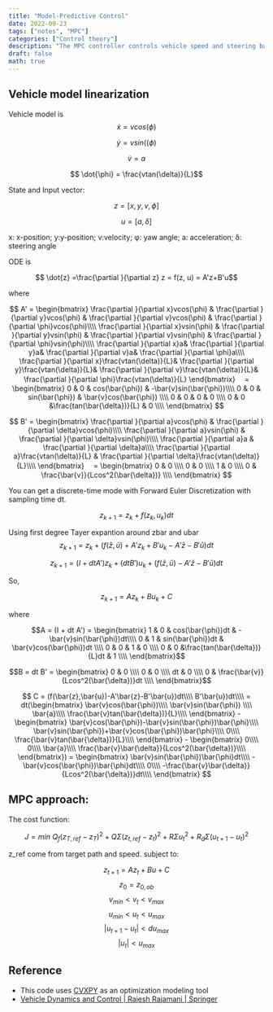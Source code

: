 ```yaml
---
title: "Model-Predictive Control"
date: 2022-09-23
tags: ["notes", "MPC"]
categories: ["Control theory"]
description: "The MPC controller controls vehicle speed and steering based on linearized model."
draft: false
math: true
---
```


<script>
    document.addEventListener("DOMContentLoaded", function() {
        renderMathInElement(document.body, {
            delimiters: [
                {left: "$$", right: "$$", display: true},
                {left: "$", right: "$", display: false}
            ]
        });
    });
</script>

## Vehicle model linearization
Vehicle model is
$$ \dot{x} = vcos(\phi)$$

$$ \dot{y} = vsin((\phi)$$

$$ \dot{v} = a$$

$$ \dot{\phi} = \frac{vtan(\delta)}{L}$$

State and Input vector:

$$ z = [x, y, v,\phi] $$

$$u = [a, \delta]$$

x: x-position; y:y-position; v:velocity; φ: yaw angle; a: acceleration; δ: steering angle

ODE is 

$$ \dot{z} =\frac{\partial }{\partial z} z = f(z, u) = A'z+B'u$$

where

$$ A' =
\begin{bmatrix}
\frac{\partial }{\partial x}vcos(\phi) & 
\frac{\partial }{\partial y}vcos(\phi) & 
\frac{\partial }{\partial v}vcos(\phi) &
\frac{\partial }{\partial \phi}vcos(\phi)\\\\
\frac{\partial }{\partial x}vsin(\phi) & 
\frac{\partial }{\partial y}vsin(\phi) & 
\frac{\partial }{\partial v}vsin(\phi) &
\frac{\partial }{\partial \phi}vsin(\phi)\\\\
\frac{\partial }{\partial x}a& 
\frac{\partial }{\partial y}a& 
\frac{\partial }{\partial v}a&
\frac{\partial }{\partial \phi}a\\\\
\frac{\partial }{\partial x}\frac{vtan(\delta)}{L}& 
\frac{\partial }{\partial y}\frac{vtan(\delta)}{L}& 
\frac{\partial }{\partial v}\frac{vtan(\delta)}{L}&
\frac{\partial }{\partial \phi}\frac{vtan(\delta)}{L}
\end{bmatrix}
　=
\begin{bmatrix}
0 & 0 & cos(\bar{\phi}) & -\bar{v}sin(\bar{\phi})\\\\
0 & 0 & sin(\bar{\phi}) & \bar{v}cos(\bar{\phi}) \\\\
0 & 0 & 0 & 0 \\\\
0 & 0 &\frac{tan(\bar{\delta})}{L} & 0 \\\\
\end{bmatrix}
$$

$$
B' =
\begin{bmatrix}
\frac{\partial }{\partial a}vcos(\phi) &
\frac{\partial }{\partial \delta}vcos(\phi)\\\\
\frac{\partial }{\partial a}vsin(\phi) &
\frac{\partial }{\partial \delta}vsin(\phi)\\\\
\frac{\partial }{\partial a}a &
\frac{\partial }{\partial \delta}a\\\\
\frac{\partial }{\partial a}\frac{vtan(\delta)}{L} &
\frac{\partial }{\partial \delta}\frac{vtan(\delta)}{L}\\\\
\end{bmatrix}
　=
\begin{bmatrix}
0 & 0 \\\\
0 & 0 \\\\
1 & 0 \\\\
0 & \frac{\bar{v}}{Lcos^2(\bar{\delta})} \\\\
\end{bmatrix}
$$

You can get a discrete-time mode with Forward Euler Discretization with sampling time dt.

$$z_{k+1} = z_k+f(z_k,u_k)dt$$

Using first degree Tayer expantion around zbar and ubar
$$z_{k+1} = z_k+(f(\bar{z},\bar{u})+A'z_k+B'u_k-A'\bar{z}-B'\bar{u})dt$$

$$z_{k+1} = (I + dtA')z_k+(dtB')u_k + (f(\bar{z},\bar{u})-A'\bar{z}-B'\bar{u})dt$$

So, 

$$z_{k+1} = Az_k+Bu_k +C$$

where

$$A = (I + dt A') =
\begin{bmatrix} 
1 & 0 & cos(\bar{\phi})dt & -\bar{v}sin(\bar{\phi})dt\\\\
0 & 1 & sin(\bar{\phi})dt & \bar{v}cos(\bar{\phi})dt \\\\
0 & 0 & 1 & 0 \\\\
0 & 0 &\frac{tan(\bar{\delta})}{L}dt & 1 \\\\
\end{bmatrix}$$

$$B = dt B' =
\begin{bmatrix} 
0 & 0 \\\\
0 & 0 \\\\
dt & 0 \\\\
0 & \frac{\bar{v}}{Lcos^2(\bar{\delta})}dt \\\\
\end{bmatrix}$$


$$ C = (f(\bar{z},\bar{u})-A'\bar{z}-B'\bar{u})dt\\\\
B'\bar{u})dt\\\\
= dt(\begin{bmatrix} 
\bar{v}cos(\bar{\phi})\\\\
\bar{v}sin(\bar{\phi}) \\\\
\bar{a}\\\\
\frac{\bar{v}tan(\bar{\delta})}{L}\\\\
\end{bmatrix} - 
\begin{bmatrix} 
\bar{v}cos(\bar{\phi})-\bar{v}sin(\bar{\phi})\bar{\phi}\\\\
\bar{v}sin(\bar{\phi})+\bar{v}cos(\bar{\phi})\bar{\phi}\\\\
0\\\\
\frac{\bar{v}tan(\bar{\delta})}{L}\\\\
\end{bmatrix} -
\begin{bmatrix} 0\\\\ 0\\\\ \bar{a}\\\\
\frac{\bar{v}\bar{\delta}}{Lcos^2(\bar{\delta})}\\\\
\end{bmatrix}) =
\begin{bmatrix} 
\bar{v}sin(\bar{\phi})\bar{\phi}dt\\\\
-\bar{v}cos(\bar{\phi})\bar{\phi}dt\\\\
0\\\\
-\frac{\bar{v}\bar{\delta}}{Lcos^2(\bar{\delta})}dt\\\\
\end{bmatrix}
$$

## MPC approach:

The cost function:

$$J = min\ Q_f(z_{T,ref}-z_{T})^2+Q\Sigma({z_{t,ref}-z_{t}})^2+R\Sigma{u_t}^2+R_d\Sigma({u_{t+1}-u_{t}})^2$$

z_ref come from target path and speed.
subject to:

$$z_{t+1}=Az_t+Bu+C$$
$$z_0 = z_{0,ob}$$
$$v_{min} < v_t < v_{max}$$
$$u_{min} < u_t < u_{max}$$
$$|u_{t+1}-u_{t}| < du_{max}$$
$$|u_{t}| < u_{max}$$

## Reference

- This code uses [CVXPY](http://www.cvxpy.org/) as an optimization modeling tool 
- [Vehicle Dynamics and Control \| Rajesh Rajamani \| Springer](http://www.springer.com/us/book/9781461414322)